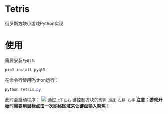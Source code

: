 # Tetris
俄罗斯方块小游戏Python实现
# 使用
需要安装`PyQt5`:
```powershell
pip3 install pyqt5
```
在命令行使用Python运行：
```powershell
python Tetris.py
```
此时会启动程序：
![](https://yooongchun-blog.oss-cn-hangzhou.aliyuncs.com/blog-tetris/Tetris.png)
通过`上下左右` 键控制方块的`旋转 加速 左移 右移` 
**注意：游戏开始时需要用鼠标点击一次网格区域来让键盘输入聚焦！**
